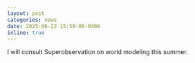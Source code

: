 ```yaml
---
layout: post
categories: news
date: 2025-06-22 15:59:00-0400
inline: true
---
```


I will consult Superobservation on world modeling this summer.